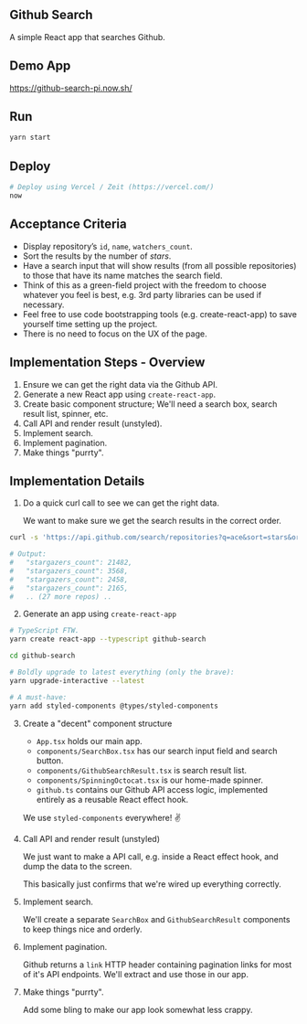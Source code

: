 ## Github Search

A simple React app that searches Github.

## Demo App

https://github-search-pi.now.sh/

## Run

```bash
yarn start
```

## Deploy

```bash
# Deploy using Vercel / Zeit (https://vercel.com/)
now
```

## Acceptance Criteria

- Display repository’s `id`, `name`, `watchers_count`.
- Sort the results by the number of _stars_.
- Have a search input that will show results (from all possible repositories) to those that have its name matches the search field.
- Think of this as a green-field project with the freedom to choose whatever you feel is best, e.g. 3rd party libraries can be used if necessary.
- Feel free to use code bootstrapping tools (e.g. create-react-app) to save yourself time setting up the project.
- There is no need to focus on the UX of the page.

## Implementation Steps - Overview

1. Ensure we can get the right data via the Github API.
2. Generate a new React app using `create-react-app`.
3. Create basic component structure; We'll need a search box, search result list, spinner, etc.
4. Call API and render result (unstyled).
5. Implement search.
6. Implement pagination.
7. Make things "purrty".

## Implementation Details

1. Do a quick curl call to see we can get the right data.

   We want to make sure we get the search results in the correct order.

```bash
curl -s 'https://api.github.com/search/repositories?q=ace&sort=stars&order=desc' | grep stargazers_count

# Output:
#   "stargazers_count": 21482,
#   "stargazers_count": 3568,
#   "stargazers_count": 2458,
#   "stargazers_count": 2165,
#   .. (27 more repos) ..
```

2. Generate an app using `create-react-app`

```bash
# TypeScript FTW.
yarn create react-app --typescript github-search

cd github-search

# Boldly upgrade to latest everything (only the brave):
yarn upgrade-interactive --latest

# A must-have:
yarn add styled-components @types/styled-components
```

3. Create a "decent" component structure

   - `App.tsx` holds our main app.
   - `components/SearchBox.tsx` has our search input field and search button.
   - `components/GithubSearchResult.tsx` is search result list.
   - `components/SpinningOctocat.tsx` is our home-made spinner.
   - `github.ts` contains our Github API access logic, implemented entirely as a reusable React effect hook.

   We use `styled-components` everywhere! :v:

4. Call API and render result (unstyled)

   We just want to make a API call, e.g. inside a React effect hook, and dump the data to the screen.

   This basically just confirms that we're wired up everything correctly.

5. Implement search.

   We'll create a separate `SearchBox` and `GithubSearchResult` components to keep things nice and orderly.

6. Implement pagination.

   Github returns a `link` HTTP header containing pagination links for most of it's API endpoints.
   We'll extract and use those in our app.

7. Make things "purrty".

   Add some bling to make our app look somewhat less crappy.
